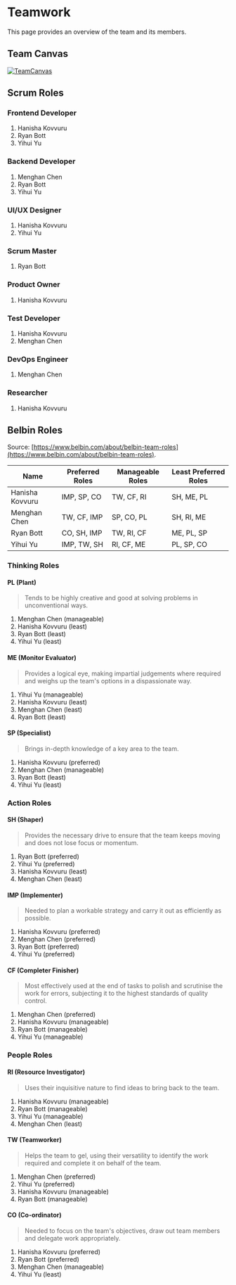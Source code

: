 # Teamwork

This page provides an overview of the team and its members.

## Team Canvas
[![TeamCanvas](/triadtutors/images/team-canvas.jpg)](/triadtutors/images/team-canvas.jpg)

## Scrum Roles
### Frontend Developer

1. Hanisha Kovvuru
2. Ryan Bott
3. Yihui Yu

### Backend Developer

1. Menghan Chen
2. Ryan Bott
3. Yihui Yu

### UI/UX Designer

1. Hanisha Kovvuru
2. Yihui Yu

### Scrum Master
1. Ryan Bott

### Product Owner
1. Hanisha Kovvuru

### Test Developer
1. Hanisha Kovvuru
2. Menghan Chen

### DevOps Engineer
1. Menghan Chen

### Researcher
1. Hanisha Kovvuru


## Belbin Roles

Source: [https://www.belbin.com/about/belbin-team-roles](https://www.belbin.com/about/belbin-team-roles).

| **Name**        | **Preferred Roles** | **Manageable Roles** | **Least Preferred Roles** |
| --------------- | ------------------- | -------------------- | ------------------------- |
| Hanisha Kovvuru | IMP, SP, CO         | TW, CF, RI           | SH, ME, PL               |
| Menghan Chen    | TW, CF, IMP         | SP, CO, PL           | SH, RI, ME                |
| Ryan Bott       | CO, SH, IMP         | TW, RI, CF           | ME, PL, SP                |
| Yihui Yu        | IMP, TW, SH         | RI, CF, ME           | PL, SP, CO                |


### Thinking Roles

#### PL (Plant)

> Tends to be highly creative and good at solving problems in unconventional ways.

1. Menghan Chen (manageable)
2. Hanisha Kovvuru (least)
3. Ryan Bott (least)
4. Yihui Yu (least)

#### ME (Monitor Evaluator)

> Provides a logical eye, making impartial judgements where required and weighs up the team's options in a dispassionate way.

1. Yihui Yu (manageable)
2. Hanisha Kovvuru (least)
3. Menghan Chen (least)
4. Ryan Bott (least)

#### SP (Specialist)

> Brings in-depth knowledge of a key area to the team.

1. Hanisha Kovvuru (preferred)
2. Menghan Chen (manageable)
3. Ryan Bott (least)
4. Yihui Yu (least)

### Action Roles

#### SH (Shaper)

> Provides the necessary drive to ensure that the team keeps moving and does not lose focus or momentum.

1. Ryan Bott (preferred)
2. Yihui Yu (preferred)
3. Hanisha Kovvuru (least)
4. Menghan Chen (least)

#### IMP (Implementer)

> Needed to plan a workable strategy and carry it out as efficiently as possible.

1. Hanisha Kovvuru (preferred)
2. Menghan Chen (preferred)
3. Ryan Bott (preferred)
4. Yihui Yu (preferred)

#### CF (Completer Finisher)

> Most effectively used at the end of tasks to polish and scrutinise the work for errors, subjecting it to the highest standards of quality control.

1. Menghan Chen (preferred)
2. Hanisha Kovvuru (manageable)
3. Ryan Bott (manageable)
4. Yihui Yu (manageable)

### People Roles

#### RI (Resource Investigator)

> Uses their inquisitive nature to find ideas to bring back to the team. 

1. Hanisha Kovvuru (manageable)
2. Ryan Bott (manageable)
3. Yihui Yu (manageable)
4. Menghan Chen (least)

#### TW (Teamworker)

> Helps the team to gel, using their versatility to identify the work required and complete it on behalf of the team.

1. Menghan Chen (preferred)
2. Yihui Yu (preferred)
3. Hanisha Kovvuru (manageable)
4. Ryan Bott (manageable)

#### CO (Co-ordinator)

> Needed to focus on the team's objectives, draw out team members and delegate work appropriately.

1. Hanisha Kovvuru (preferred)
2. Ryan Bott (preferred)
3. Menghan Chen (manageable)
4. Yihui Yu (least)
